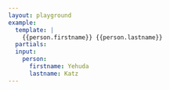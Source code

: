 ```yaml
---
layout: playground
example:
  template: |
    {{person.firstname}} {{person.lastname}}
  partials:
  input:
    person:
      firstname: Yehuda
      lastname: Katz
---
```

